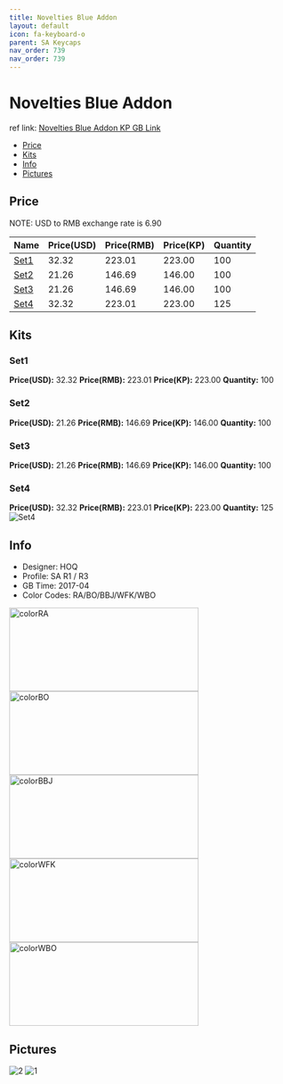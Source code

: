 ```yaml
---
title: Novelties Blue Addon 
layout: default
icon: fa-keyboard-o
parent: SA Keycaps
nav_order: 739
nav_order: 739
---
```


# Novelties Blue Addon 

ref link: [Novelties Blue Addon KP GB Link](https://item.taobao.com/item.htm?spm=a1z10.5-c.w4002-16700525824.86.327e2ca4xEhGp4&id=547980177674)

* [Price](#price)
* [Kits](#kits)
* [Info](#info)
* [Pictures](#pictures)


## Price  
NOTE: USD to RMB exchange rate is 6.90

| Name          | Price(USD)    |  Price(RMB) |  Price(KP) | Quantity |
| ------------- | ------------- |  ---------- |  --------- | -------- |
|[Set1](#set1)|32.32|223.01|223.00|100|
|[Set2](#set2)|21.26|146.69|146.00|100|
|[Set3](#set3)|21.26|146.69|146.00|100|
|[Set4](#set4)|32.32|223.01|223.00|125|


## Kits
### Set1
**Price(USD):** 32.32    **Price(RMB):** 223.01    **Price(KP):** 223.00    **Quantity:** 100
### Set2
**Price(USD):** 21.26    **Price(RMB):** 146.69    **Price(KP):** 146.00    **Quantity:** 100
### Set3
**Price(USD):** 21.26    **Price(RMB):** 146.69    **Price(KP):** 146.00    **Quantity:** 100
### Set4
**Price(USD):** 32.32    **Price(RMB):** 223.01    **Price(KP):** 223.00    **Quantity:** 125
<img src="{{ 'assets/images/sa-keycaps/noveltiesblueaddon/kits_pics/all.jpg' | relative_url }}" alt="Set4" class="image featured">


## Info
* Designer: HOQ
* Profile: SA R1 / R3
* GB Time: 2017-04
* Color Codes: RA/BO/BBJ/WFK/WBO  
<img src="{{ 'assets/images/sa-keycaps/SP_ColorCodes/abs/SP_Abs_ColorCodes_RA.png' | relative_url }}" alt="colorRA" height="150" width="340">
<img src="{{ 'assets/images/sa-keycaps/SP_ColorCodes/abs/SP_Abs_ColorCodes_BO.png' | relative_url }}" alt="colorBO" height="150" width="340">
<img src="{{ 'assets/images/sa-keycaps/SP_ColorCodes/abs/SP_Abs_ColorCodes_BBJ.png' | relative_url }}" alt="colorBBJ" height="150" width="340">
<img src="{{ 'assets/images/sa-keycaps/SP_ColorCodes/abs/SP_Abs_ColorCodes_WFK.png' | relative_url }}" alt="colorWFK" height="150" width="340">
<img src="{{ 'assets/images/sa-keycaps/SP_ColorCodes/abs/SP_Abs_ColorCodes_WBO.png' | relative_url }}" alt="colorWBO" height="150" width="340">


## Pictures
<img src="{{ 'assets/images/sa-keycaps/noveltiesblueaddon/rendering_pics/2.jpg' | relative_url }}" alt="2" class="image featured">
<img src="{{ 'assets/images/sa-keycaps/noveltiesblueaddon/rendering_pics/1.jpg' | relative_url }}" alt="1" class="image featured">
